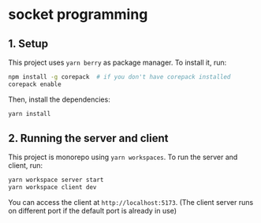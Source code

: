 # socket programming

## 1. Setup

This project uses `yarn berry` as package manager. To install it, run:

```bash
npm install -g corepack  # if you don't have corepack installed
corepack enable
```

Then, install the dependencies:

```bash
yarn install
```

## 2. Running the server and client

This project is monorepo using `yarn workspaces`. To run the server and client, run:

```bash
yarn workspace server start
yarn workspace client dev
```

You can access the client at `http://localhost:5173`.
(The client server runs on different port if the default port is already in use)
